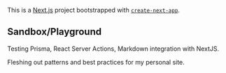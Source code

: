This is a [Next.js](https://nextjs.org/) project bootstrapped with [`create-next-app`](https://github.com/vercel/next.js/tree/canary/packages/create-next-app).

## Sandbox/Playground

Testing Prisma, React Server Actions, Markdown integration with NextJS.

Fleshing out patterns and best practices for my personal site.

